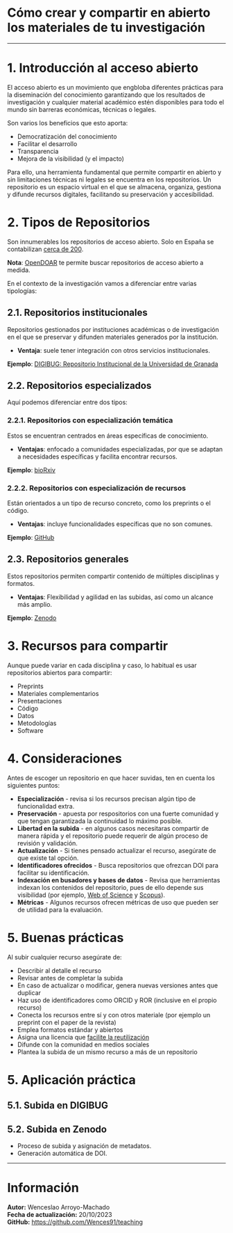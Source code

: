# Cómo crear y compartir en abierto los materiales de tu investigación

---
# 1. Introducción al acceso abierto

El acceso abierto es un movimiento que engbloba diferentes prácticas para la diseminación del conocimiento garantizando que los resultados de investigación y cualquier material académico estén disponibles para todo el mundo sin barreras económicas, técnicas o legales. 

Son varios los beneficios que esto aporta:
+ Democratización del conocimiento
+ Facilitar el desarrollo
+ Transparencia
+ Mejora de la visibilidad (y el impacto)

Para ello, una herramienta fundamental que permite compartir en abierto y sin limitaciones técnicas ni legales se encuentra en los repositorios. Un repositorio es un espacio virtual en el que se almacena, organiza, gestiona y difunde recursos digitales, facilitando su preservación y accesibilidad.

# 2. Tipos de Repositorios
Son innumerables los repositorios de acceso abierto. Solo en España se contabilizan [cerca de 200](https://v2.sherpa.ac.uk/view/repository_visualisations/1.html).

**Nota**: [OpenDOAR](https://v2.sherpa.ac.uk/opendoar/) te permite buscar repositorios de acceso abierto a medida.

En el contexto de la investigación vamos a diferenciar entre varias tipologías:

## 2.1. Repositorios institucionales
Repositorios gestionados por instituciones académicas o de investigación en el que se preservar y difunden materiales generados por la institución.

- **Ventaja**: suele tener integración con otros servicios institucionales.

**Ejemplo**: [DIGIBUG: Repositorio Institucional de la Universidad de Granada](https://digibug.ugr.es/)

## 2.2. Repositorios especializados
Aquí podemos diferenciar entre dos tipos:

### 2.2.1. Repositorios con especialización temática
Estos se encuentran centrados en áreas específicas de conocimiento.

- **Ventajas**: enfocado a comunidades especializadas, por que se adaptan a necesidades específicas y facilita encontrar recursos.

**Ejemplo**: [bioRxiv](https://www.biorxiv.org/)

### 2.2.2. Repositorios con especialización de recursos
Están orientados a un tipo de recurso concreto, como los preprints o el código.

- **Ventajas**: incluye funcionalidades específicas que no son comunes.

**Ejemplo**: [GitHub](https://github.com/)

## 2.3. Repositorios generales
Estos repositorios permiten compartir contenido de múltiples disciplinas y formatos.

- **Ventajas**: Flexibilidad y agilidad en las subidas, así como un alcance más amplio.

**Ejemplo**: [Zenodo](https://zenodo.org/)

# 3. Recursos para compartir
Aunque puede variar en cada disciplina y caso, lo habitual es usar repositorios abiertos para compartir:
+ Preprints
+ Materiales complementarios
+ Presentaciones
+ Código
+ Datos
+ Metodologías
+ Software

# 4. Consideraciones
Antes de escoger un repositorio en que hacer suvidas, ten en cuenta los siguientes puntos:
+ **Especialización** - revisa si los recursos precisan algún tipo de funcionalidad extra.
+ **Preservación** - apuesta por respositorios con una fuerte comunidad y que tengan garantizada la continuidad lo máximo posible.
+ **Libertad en la subida** - en algunos casos necesitaras compartir de manera rápida y el repositorio puede requerir de algún proceso de revisión y validación.
+ **Actualización** - Si tienes pensado actualizar el recurso, asegúrate de que existe tal opción.
+ **Identificadores ofrecidos** - Busca repositorios que ofrezcan DOI para facilitar su identificación.
+ **Indexación en busadores y bases de datos** - Revisa que herramientas indexan los contenidos del repositorio, pues de ello depende sus visibilidad (por ejemplo, [Web of Science](https://webofscience.help.clarivate.com/en-us/Content/pre-prints/pre-prints.htm) y [Scopus](https://blog.scopus.com/posts/preprints-are-now-searchable-on-scopus)).
+ **Métricas** - Algunos recursos ofrecen métricas de uso que pueden ser de utilidad para la evaluación.

# 5. Buenas prácticas
Al subir cualquier recurso asegúrate de:
+ Describir al detalle el recurso
+ Revisar antes de completar la subida
+ En caso de actualizar o modificar, genera nuevas versiones antes que duplicar
+ Haz uso de identificadores como ORCID y ROR (inclusive en el propio recurso)
+ Conecta los recursos entre sí y con otros materiale (por ejemplo un preprint con el paper de la revista)
+ Emplea formatos estándar y abiertos
+ Asigna una licencia que [facilite la reutilización](https://x.com/lubianat/status/1562420742142427136?s=20)
+ Difunde con la comunidad en medios sociales
+ Plantea la subida de un mismo recurso a más de un repositorio


# 5. Aplicación práctica
## 5.1. Subida en DIGIBUG


## 5.2. Subida en Zenodo
- Proceso de subida y asignación de metadatos.
- Generación automática de DOI.

---
# Información
<div class="alert alert-block alert-info">
    <b>Autor:</b> Wenceslao Arroyo-Machado</br>
    <b>Fecha de actualización:</b> 20/10/2023</br>
    <b>GitHub:</b> <a href="https://github.com/Wences91/teaching">https://github.com/Wences91/teaching</a>
</div>